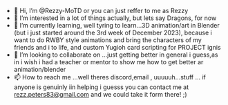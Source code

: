 - 👋 Hi, I’m @Rezzy-MoTD or you can just reffer to me as Rezzy
- 👀 I’m interested in a lot of things actually, but lets say Dragons, for now
- 🌱 I’m currently learning, well tyring to learn...3D animation/art in Blender (but i just started around the 3rd week of December 2023), because i want to do RWBY style animations and bring the characters of my friends and i to life, and custom Yugioh card scripting for PROJECT ignis
- 💞️ I’m looking to collaborate on ...just getting better in general i guess,as in i wish i had a teacher or mentor to show me how to get better ar animation/blender
- 📫 How to reach me ...well theres discord,email , uuuuuh...stuff ... if anyone is genuinly iin helping i guesss you can contact me at rezz.peters83@gmail.com and we could take it form there! ;)

<!---
Rezzy-MoTD/Rezzy-MoTD is a ✨ special ✨ repository because its `README.md` (this file) appears on your GitHub profile.
You can click the Preview link to take a look at your changes.
--->
